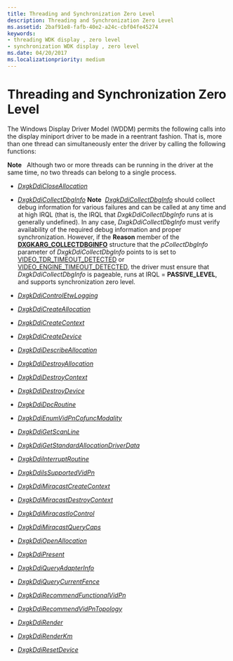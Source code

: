 ```yaml
---
title: Threading and Synchronization Zero Level
description: Threading and Synchronization Zero Level
ms.assetid: 2baf91e8-fafb-40e2-a24c-cbf04fe45274
keywords:
- threading WDK display , zero level
- synchronization WDK display , zero level
ms.date: 04/20/2017
ms.localizationpriority: medium
---
```


# Threading and Synchronization Zero Level


The Windows Display Driver Model (WDDM) permits the following calls into the display miniport driver to be made in a reentrant fashion. That is, more than one thread can simultaneously enter the driver by calling the following functions:

**Note**   Although two or more threads can be running in the driver at the same time, no two threads can belong to a single process.

 

-   [*DxgkDdiCloseAllocation*](/windows-hardware/drivers/ddi/d3dkmddi/nc-d3dkmddi-dxgkddi_closeallocation)

-   [*DxgkDdiCollectDbgInfo*](/windows-hardware/drivers/ddi/d3dkmddi/nc-d3dkmddi-dxgkddi_collectdbginfo)
    **Note**  [*DxgkDdiCollectDbgInfo*](/windows-hardware/drivers/ddi/d3dkmddi/nc-d3dkmddi-dxgkddi_collectdbginfo) should collect debug information for various failures and can be called at any time and at high IRQL (that is, the IRQL that *DxgkDdiCollectDbgInfo* runs at is generally undefined). In any case, *DxgkDdiCollectDbgInfo* must verify availability of the required debug information and proper synchronization. However, if the **Reason** member of the [**DXGKARG\_COLLECTDBGINFO**](/windows-hardware/drivers/ddi/d3dkmddi/ns-d3dkmddi-_dxgkarg_collectdbginfo) structure that the *pCollectDbgInfo* parameter of *DxgkDdiCollectDbgInfo* points to is set to [VIDEO\_TDR\_TIMEOUT\_DETECTED](../debugger/bug-check-code-reference2.md) or [VIDEO\_ENGINE\_TIMEOUT\_DETECTED](../debugger/bug-check-code-reference2.md), the driver must ensure that *DxgkDdiCollectDbgInfo* is pageable, runs at IRQL = **PASSIVE\_LEVEL**, and supports synchronization zero level.

     

-   [*DxgkDdiControlEtwLogging*](/windows-hardware/drivers/ddi/dispmprt/nc-dispmprt-dxgkddi_control_etw_logging)

-   [*DxgkDdiCreateAllocation*](/windows-hardware/drivers/ddi/d3dkmddi/nc-d3dkmddi-dxgkddi_createallocation)

-   [*DxgkDdiCreateContext*](/windows-hardware/drivers/ddi/d3dkmddi/nc-d3dkmddi-dxgkddi_createcontext)

-   [*DxgkDdiCreateDevice*](/windows-hardware/drivers/ddi/d3dkmddi/nc-d3dkmddi-dxgkddi_createdevice)

-   [*DxgkDdiDescribeAllocation*](/windows-hardware/drivers/ddi/d3dkmddi/nc-d3dkmddi-dxgkddi_describeallocation)

-   [*DxgkDdiDestroyAllocation*](/windows-hardware/drivers/ddi/d3dkmddi/nc-d3dkmddi-dxgkddi_destroyallocation)

-   [*DxgkDdiDestroyContext*](/windows-hardware/drivers/ddi/d3dkmddi/nc-d3dkmddi-dxgkddi_destroycontext)

-   [*DxgkDdiDestroyDevice*](/windows-hardware/drivers/ddi/d3dkmddi/nc-d3dkmddi-dxgkddi_destroydevice)

-   [*DxgkDdiDpcRoutine*](/windows-hardware/drivers/ddi/dispmprt/nc-dispmprt-dxgkddi_dpc_routine)

-   [*DxgkDdiEnumVidPnCofuncModality*](/windows-hardware/drivers/ddi/d3dkmddi/nc-d3dkmddi-dxgkddi_enumvidpncofuncmodality)

-   [*DxgkDdiGetScanLine*](/windows-hardware/drivers/ddi/d3dkmddi/nc-d3dkmddi-dxgkddi_getscanline)

-   [*DxgkDdiGetStandardAllocationDriverData*](/windows-hardware/drivers/ddi/d3dkmddi/nc-d3dkmddi-dxgkddi_getstandardallocationdriverdata)

-   [*DxgkDdiInterruptRoutine*](/windows-hardware/drivers/ddi/dispmprt/nc-dispmprt-dxgkddi_interrupt_routine)

-   [*DxgkDdiIsSupportedVidPn*](/windows-hardware/drivers/ddi/d3dkmddi/nc-d3dkmddi-dxgkddi_issupportedvidpn)

-   [*DxgkDdiMiracastCreateContext*](/windows-hardware/drivers/ddi/dispmprt/nc-dispmprt-dxgkddi_miracast_create_context)

-   [*DxgkDdiMiracastDestroyContext*](/windows-hardware/drivers/ddi/dispmprt/nc-dispmprt-dxgkddi_miracast_destroy_context)

-   [*DxgkDdiMiracastIoControl*](/windows-hardware/drivers/ddi/dispmprt/nc-dispmprt-dxgkddi_miracast_handle_io_control)

-   [*DxgkDdiMiracastQueryCaps*](/windows-hardware/drivers/ddi/dispmprt/nc-dispmprt-dxgkddi_miracast_query_caps)

-   [*DxgkDdiOpenAllocation*](/windows-hardware/drivers/ddi/d3dkmddi/nc-d3dkmddi-dxgkddi_openallocationinfo)

-   [*DxgkDdiPresent*](/windows-hardware/drivers/ddi/d3dkmddi/nc-d3dkmddi-dxgkddi_present)

-   [*DxgkDdiQueryAdapterInfo*](/windows-hardware/drivers/ddi/d3dkmddi/nc-d3dkmddi-dxgkddi_queryadapterinfo)

-   [*DxgkDdiQueryCurrentFence*](/windows-hardware/drivers/ddi/d3dkmddi/nc-d3dkmddi-dxgkddi_querycurrentfence)

-   [*DxgkDdiRecommendFunctionalVidPn*](/windows-hardware/drivers/ddi/d3dkmddi/nc-d3dkmddi-dxgkddi_recommendfunctionalvidpn)

-   [*DxgkDdiRecommendVidPnTopology*](/windows-hardware/drivers/ddi/d3dkmddi/nc-d3dkmddi-dxgkddi_recommendvidpntopology)

-   [*DxgkDdiRender*](/windows-hardware/drivers/ddi/d3dkmddi/nc-d3dkmddi-dxgkddi_render)

-   [*DxgkDdiRenderKm*](/windows-hardware/drivers/ddi/d3dkmddi/nc-d3dkmddi-dxgkddi_renderkm)

-   [*DxgkDdiResetDevice*](/windows-hardware/drivers/ddi/dispmprt/nc-dispmprt-dxgkddi_reset_device)

 

